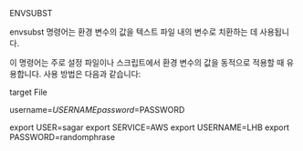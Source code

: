 ENVSUBST

envsubst 명령어는 환경 변수의 값을 텍스트 파일 내의 변수로 치환하는 데 사용됩니다.

이 명령어는 주로 설정 파일이나 스크립트에서 환경 변수의 값을 동적으로 적용할 때 유용합니다. 사용 방법은 다음과 같습니다:

target File 

username=$USERNAME     
password=$PASSWORD  

export USER=sagar export SERVICE=AWS export USERNAME=LHB export PASSWORD=randomphrase 
